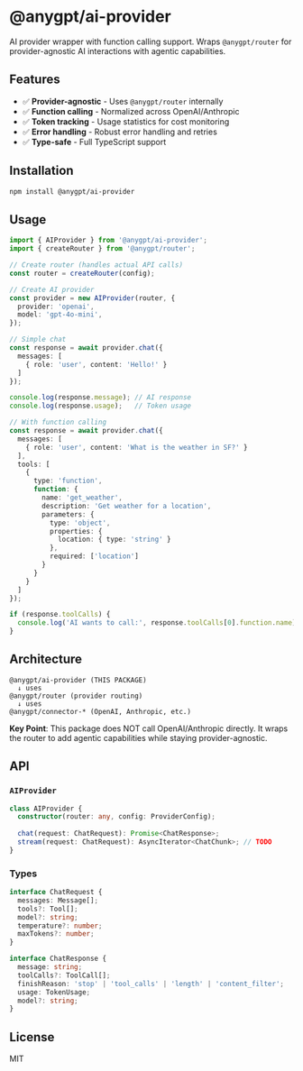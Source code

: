 # @anygpt/ai-provider

AI provider wrapper with function calling support. Wraps `@anygpt/router` for provider-agnostic AI interactions with agentic capabilities.

## Features

- ✅ **Provider-agnostic** - Uses `@anygpt/router` internally
- ✅ **Function calling** - Normalized across OpenAI/Anthropic
- ✅ **Token tracking** - Usage statistics for cost monitoring
- ✅ **Error handling** - Robust error handling and retries
- ✅ **Type-safe** - Full TypeScript support

## Installation

```bash
npm install @anygpt/ai-provider
```

## Usage

```typescript
import { AIProvider } from '@anygpt/ai-provider';
import { createRouter } from '@anygpt/router';

// Create router (handles actual API calls)
const router = createRouter(config);

// Create AI provider
const provider = new AIProvider(router, {
  provider: 'openai',
  model: 'gpt-4o-mini',
});

// Simple chat
const response = await provider.chat({
  messages: [
    { role: 'user', content: 'Hello!' }
  ]
});

console.log(response.message); // AI response
console.log(response.usage);   // Token usage

// With function calling
const response = await provider.chat({
  messages: [
    { role: 'user', content: 'What is the weather in SF?' }
  ],
  tools: [
    {
      type: 'function',
      function: {
        name: 'get_weather',
        description: 'Get weather for a location',
        parameters: {
          type: 'object',
          properties: {
            location: { type: 'string' }
          },
          required: ['location']
        }
      }
    }
  ]
});

if (response.toolCalls) {
  console.log('AI wants to call:', response.toolCalls[0].function.name);
}
```

## Architecture

```
@anygpt/ai-provider (THIS PACKAGE)
  ↓ uses
@anygpt/router (provider routing)
  ↓ uses
@anygpt/connector-* (OpenAI, Anthropic, etc.)
```

**Key Point**: This package does NOT call OpenAI/Anthropic directly. It wraps the router to add agentic capabilities while staying provider-agnostic.

## API

### `AIProvider`

```typescript
class AIProvider {
  constructor(router: any, config: ProviderConfig);
  
  chat(request: ChatRequest): Promise<ChatResponse>;
  stream(request: ChatRequest): AsyncIterator<ChatChunk>; // TODO
}
```

### Types

```typescript
interface ChatRequest {
  messages: Message[];
  tools?: Tool[];
  model?: string;
  temperature?: number;
  maxTokens?: number;
}

interface ChatResponse {
  message: string;
  toolCalls?: ToolCall[];
  finishReason: 'stop' | 'tool_calls' | 'length' | 'content_filter';
  usage: TokenUsage;
  model?: string;
}
```

## License

MIT
